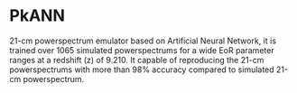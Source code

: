 # PkANN
21-cm powerspectrum emulator based on Artificial Neural Network, it is trained over 1065 simulated powerspectrums for a wide EoR parameter ranges at a redshift (z) of 9.210. It capable of reproducing the 21-cm powerspectrums with more than 98% accuracy compared to simulated 21-cm powerspectrum.

